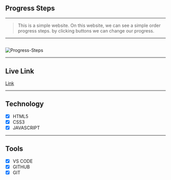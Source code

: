## Progress Steps

---

> This is a simple website. On this website, we can see a simple order progress steps. by clicking buttons we can change our progress.

---

##

<img src="https://i.ibb.co/3cVLpGH/Progress-Steps.png" alt="Progress-Steps" border="0">

---

## Live Link

[Link]()

---

## Technology

- [x] HTML5
- [x] CSS3
- [x] JAVASCRIPT

---

## Tools

- [x] VS CODE
- [x] GITHUB
- [x] GIT
